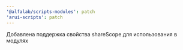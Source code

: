 ```yaml
---
'@alfalab/scripts-modules': patch
'arui-scripts': patch
---
```


Добавлена поддержка свойства shareScope для использования в модулях
